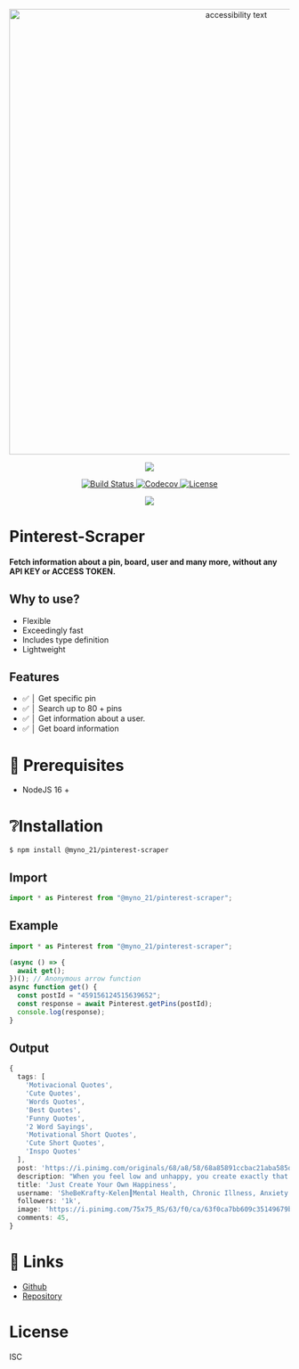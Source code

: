 <p align="center">
  <img src="https://cdn.discordapp.com/attachments/1070412686791290910/1092330379110781000/SPOILER_1680466611767.png" width="800" alt="accessibility text">
  
</p>
<p align="center">
<a href="https://github.com/TrishCX/Pinterest-Scraper" target="_blank">
    <img src="http://forthebadge.com/images/badges/built-with-love.svg"/>
  </a>
</p>

  <p align="center">
<p align="center">
  <a href="https://github.com/TrishCX/Frix" target="_blank">
    <img src="https://img.shields.io/npm/v/@myno_21/pinterest-scraper.svg" alt="Build Status">
  </a>
  <a href="https://github.com/TrishCX/Pinterest-Scraper" target="_blank">
    <img src="https://img.shields.io/badge/License-Boost_1.0-lightblue.svg" alt="Codecov" />
  </a>
  <a href="https://github.com/TrishCX/Frix" target="_blank">
    <img src="https://img.shields.io/badge/License-ISC-blue.svg" alt="License">
  </a>
  
</p>

<p align="center">
  <a href="https://www.npmjs.com/package/@myno_21/pinterest-scraper" target="_blank">
    <img src="https://img.shields.io/npm/dt/@myno_21/pinterest-scraper.svg" />
  </a>
  
</p>

# Pinterest-Scraper

#### Fetch information about a pin, board, user and many more, without any API KEY or ACCESS TOKEN.

## Why to use?

- Flexible
- Exceedingly fast
- Includes type definition
- Lightweight

## Features

- ✅ │ Get specific pin
- ✅ │ Search up to 80 + pins
- ✅ │ Get information about a user.
- ✅ │ Get board information

# 🔗 Prerequisites

- NodeJS 16 +

# ❔Installation

```console
$ npm install @myno_21/pinterest-scraper
```

## Import

```typescript
import * as Pinterest from "@myno_21/pinterest-scraper";
```

## Example

```ts
import * as Pinterest from "@myno_21/pinterest-scraper";

(async () => {
  await get();
})(); // Anonymous arrow function
async function get() {
  const postId = "459156124515639652";
  const response = await Pinterest.getPins(postId);
  console.log(response);
}
```

## Output

```ts
{
  tags: [
    'Motivacional Quotes',
    'Cute Quotes',
    'Words Quotes',
    'Best Quotes',
    'Funny Quotes',
    '2 Word Sayings',
    'Motivational Short Quotes',
    'Cute Short Quotes',
    'Inspo Quotes'
  ],
  post: 'https://i.pinimg.com/originals/68/a8/58/68a85891ccbac21aba585d1fc42a7ec8.jpg',
  description: "When you feel low and unhappy, you create exactly that life, full of unhappy feelings, and this can be an emotional block, preventing you from manifesting your dreams. So let's dive into the topic of how you can create your own happiness.",
  title: 'Just Create Your Own Happiness',
  username: 'SheBeKrafty-Kelen┃Mental Health, Chronic Illness, Anxiety',
  followers: '1k',
  image: 'https://i.pinimg.com/75x75_RS/63/f0/ca/63f0ca7bb609c35149679b682b95d2eb.jpg',
  comments: 45,
}
```

# 🔗 Links

- [Github](https://github.com/TrishCX)
- [Repository](https://github.com/TrishCX/Pinterest-Scraper)

# License

ISC
